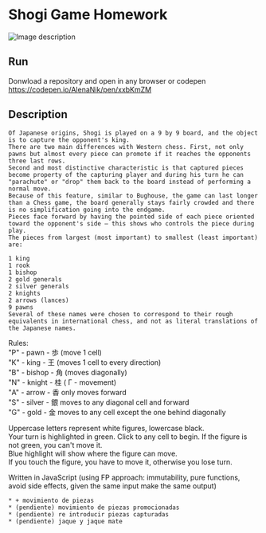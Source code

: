 # Shogi Game Homework
![Image description](https://i.ibb.co/SncQgQ5/3d8ebeb7826987b777dca939811bab4f.gif)

## Run
Donwload a repository and open in any browser or codepen https://codepen.io/AlenaNik/pen/xxbKmZM

## Description
```
Of Japanese origins, Shogi is played on a 9 by 9 board, and the object is to capture the opponent's king. 
There are two main differences with Western chess. First, not only pawns but almost every piece can promote if it reaches the opponents three last rows. 
Second and most distinctive characteristic is that captured pieces become property of the capturing player and during his turn he can "parachute" or "drop" them back to the board instead of performing a normal move. 
Because of this feature, similar to Bughouse, the game can last longer than a Chess game, the board generally stays fairly crowded and there is no simplification going into the endgame.
Pieces face forward by having the pointed side of each piece oriented toward the opponent's side – this shows who controls the piece during play. 
The pieces from largest (most important) to smallest (least important) are:

1 king
1 rook
1 bishop
2 gold generals
2 silver generals
2 knights
2 arrows (lances)
9 pawns
Several of these names were chosen to correspond to their rough equivalents in international chess, and not as literal translations of the Japanese names.
```

Rules: <br />
"P" - pawn - 歩 (move 1 cell) <br />
"K" - king - 王 (moves 1 cell to every direction) <br />
"B" - bishop - 角 (moves diagonally) <br />
"N" - knight - 桂 ( Г - movement) <br />
"A" - arrow - 香 only moves forward <br />
"S" - silver - 銀 moves to any diagonal cell and forward <br />
"G" - gold - 金 moves to any cell except the one behind diagonally  <br />

Uppercase letters represent white figures, lowercase black. <br />
Your turn is highlighted in green. Click to any cell to begin. If the figure is not green, you can't move it.<br />
Blue highlight will show where the figure can move.<br />
If you touch the figure, you have to move it, otherwise you lose turn. <br />

Written in JavaScript (using FP approach: immutability, pure functions, avoid side effects, given the same input make the same output)
```
* + movimiento de piezas
* (pendiente) movimiento de piezas promocionadas
* (pendiente) re introducir piezas capturadas
* (pendiente) jaque y jaque mate 

```
